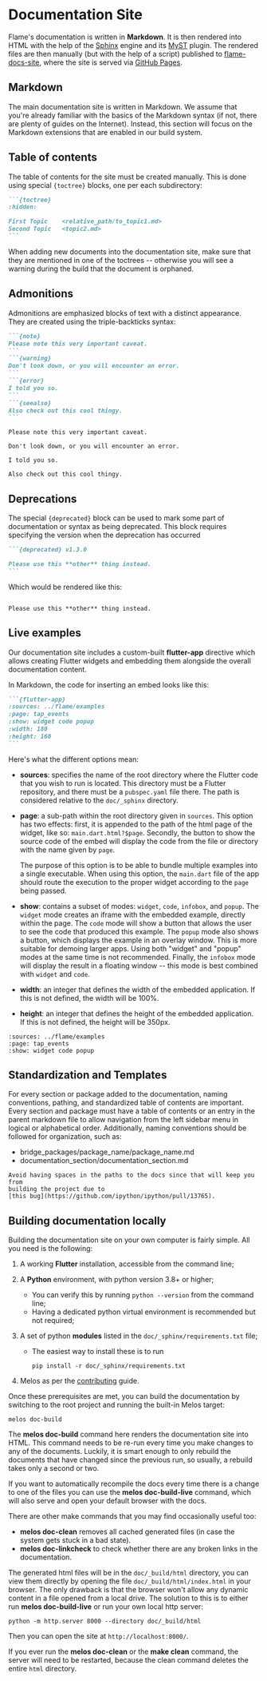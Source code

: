 # Documentation Site

Flame's documentation is written in **Markdown**. It is then rendered into HTML with the help of
the [Sphinx] engine and its [MyST] plugin. The rendered files are then manually (but with the help
of a script) published to [flame-docs-site], where the site is served via [GitHub Pages].

[Sphinx]: https://www.sphinx-doc.org/en/master/
[MyST]: https://myst-parser.readthedocs.io/en/latest/
[flame-docs-site]: https://github.com/flame-engine/flame-docs-site
[GitHub Pages]: https://pages.github.com/


## Markdown

The main documentation site is written in Markdown. We assume that you're already familiar with the
basics of the Markdown syntax (if not, there are plenty of guides on the Internet). Instead, this
section will focus on the Markdown extensions that are enabled in our build system.


## Table of contents

The table of contents for the site must be created manually. This is done using special `{toctree}`
blocks, one per each subdirectory:

`````markdown
```{toctree}
:hidden:

First Topic    <relative_path/to_topic1.md>
Second Topic   <topic2.md>
```
`````

When adding new documents into the documentation site, make sure that they are mentioned in one of
the toctrees -- otherwise you will see a warning during the build that the document is orphaned.


## Admonitions

Admonitions are emphasized blocks of text with a distinct appearance. They are created using the
triple-backticks syntax:

`````markdown
```{note}
Please note this very important caveat.
```
```{warning}
Don't look down, or you will encounter an error.
```
```{error}
I told you so.
```
```{seealso}
Also check out this cool thingy.
```
`````

```{note}
Please note this very important caveat.
```

```{warning}
Don't look down, or you will encounter an error.
```

```{error}
I told you so.
```

```{seealso}
Also check out this cool thingy.
```


## Deprecations

The special `{deprecated}` block can be used to mark some part of documentation or syntax as being
deprecated. This block requires specifying the version when the deprecation has occurred

`````markdown
```{deprecated} v1.3.0

Please use this **other** thing instead.
```
`````

Which would be rendered like this:

```{deprecated} v1.3.0

Please use this **other** thing instead.
```


## Live examples

Our documentation site includes a custom-built **flutter-app** directive which allows creating
Flutter widgets and embedding them alongside the overall documentation content.

In Markdown, the code for inserting an embed looks like this:

`````markdown
```{flutter-app}
:sources: ../flame/examples
:page: tap_events
:show: widget code popup
:width: 180
:height: 160
```
``````

Here's what the different options mean:

- **sources**: specifies the name of the root directory where the Flutter code that you wish to run
  is located. This directory must be a Flutter repository, and there must be a `pubspec.yaml` file
  there. The path is considered relative to the `doc/_sphinx` directory.

- **page**: a sub-path within the root directory given in `sources`. This option has two effects:
  first, it is appended to the path of the html page of the widget, like so: `main.dart.html?$page`.
  Secondly, the button to show the source code of the embed will display the code from the file or
  directory with the name given by `page`.

  The purpose of this option is to be able to bundle multiple examples into a single executable.
  When using this option, the `main.dart` file of the app should route the execution to the proper
  widget according to the `page` being passed.

- **show**: contains a subset of modes: `widget`, `code`, `infobox`, and `popup`. The `widget` mode
  creates an iframe with the embedded example, directly within the page. The `code` mode will show
  a button that allows the user to see the code that produced this example. The `popup` mode also
  shows a button, which displays the example in an overlay window. This is more suitable for
  demoing larger apps. Using both "widget" and "popup" modes at the same time is not recommended.
  Finally, the `infobox` mode will display the result in a floating window -- this mode is best
  combined with `widget` and `code`.

- **width**: an integer that defines the width of the embedded application.  If this is not defined,
  the width will be 100%.

- **height**: an integer that defines the height of the embedded application. If this is not
  defined, the height will be 350px.

```{flutter-app}
:sources: ../flame/examples
:page: tap_events
:show: widget code popup
```


## Standardization and Templates

For every section or package added to the documentation, naming conventions, pathing, and
standardized table of contents are important.  Every section and package must have a table of
contents or an entry in the parent markdown file to allow navigation from the left sidebar menu in
logical or alphabetical order. Additionally, naming conventions should be followed for organization,
such as:

- bridge_packages/package_name/package_name.md
- documentation_section/documentation_section.md

```{note}
Avoid having spaces in the paths to the docs since that will keep you from
building the project due to
[this bug](https://github.com/ipython/ipython/pull/13765).
```


## Building documentation locally

Building the documentation site on your own computer is fairly simple. All you need is the
following:

1. A working **Flutter** installation, accessible from the command line;

2. A **Python** environment, with python version 3.8+ or higher;
    - You can verify this by running `python --version` from the command line;
    - Having a dedicated python virtual environment is recommended but not required;

3. A set of python **modules** listed in the `doc/_sphinx/requirements.txt` file;
    - The easiest way to install these is to run

      ```console
      pip install -r doc/_sphinx/requirements.txt
      ```

4. Melos as per the [contributing](contributing.md#environment-setup) guide.

Once these prerequisites are met, you can build the documentation by switching to the root project
and running the built-in Melos target:

```console
melos doc-build
```

The **melos doc-build** command here renders the documentation site into HTML. This command needs to
be re-run every time you make changes to any of the documents. Luckily, it is smart enough to only
rebuild the documents that have changed since the previous run, so usually, a rebuild takes only a
second or two.

If you want to automatically recompile the docs every time there is a change to one of the files you
can use the **melos doc-build-live** command, which will also serve and open your default browser
with the docs.

There are other make commands that you may find occasionally useful too:

- **melos doc-clean** removes all cached generated files (in case the system gets stuck in a bad
state).
- **melos doc-linkcheck** to check whether there are any broken links in the documentation.

The generated html files will be in the `doc/_build/html` directory, you can view them directly by
opening the file `doc/_build/html/index.html` in your browser. The only drawback is that the browser
won't allow any dynamic content in a file opened from a local drive. The solution to this is to
either run **melos doc-build-live** or run your own local http server:

```console
python -m http.server 8000 --directory doc/_build/html
```

Then you can open the site at `http://localhost:8000/`.

If you ever run the **melos doc-clean** or the **make clean** command, the server will need to be
restarted, because the clean command deletes the entire `html` directory.
